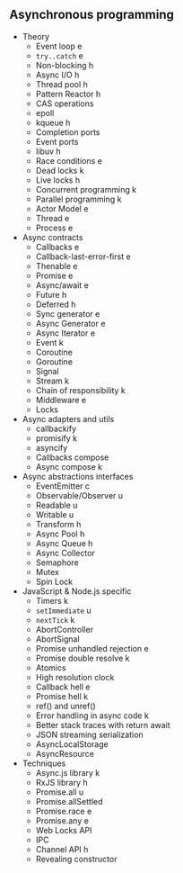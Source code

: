 ## Asynchronous programming

- Theory
  - Event loop e
  - `try..catch` e
  - Non-blocking h
  - Async I/O h
  - Thread pool h
  - Pattern Reactor h
  - CAS operations
  - epoll
  - kqueue h
  - Completion ports
  - Event ports
  - libuv h
  - Race conditions e
  - Dead locks k
  - Live locks h
  - Concurrent programming k
  - Parallel programming k
  - Actor Model e
  - Thread e
  - Process e
- Async contracts
  - Callbacks e
  - Callback-last-error-first e
  - Thenable e
  - Promise e
  - Async/await e
  - Future h
  - Deferred h
  - Sync generator e
  - Async Generator e
  - Async Iterator e
  - Event k
  - Coroutine
  - Goroutine
  - Signal
  - Stream k
  - Chain of responsibility k
  - Middleware e
  - Locks
- Async adapters and utils
  - callbackify
  - promisify k
  - asyncify
  - Callbacks compose
  - Async compose k
- Async abstractions interfaces
  - EventEmitter c
  - Observable/Observer u
  - Readable u
  - Writable u
  - Transform h
  - Async Pool h
  - Async Queue h
  - Async Collector
  - Semaphore
  - Mutex
  - Spin Lock
- JavaScript & Node.js specific
  - Timers k
  - `setImmediate` u
  - `nextTick` k
  - AbortController
  - AbortSignal
  - Promise unhandled rejection e
  - Promise double resolve k
  - Atomics
  - High resolution clock
  - Callback hell e
  - Promise hell k
  - ref() and unref()
  - Error handling in async code k
  - Better stack traces with return await
  - JSON streaming serialization
  - AsyncLocalStorage
  - AsyncResource
- Techniques
  - Async.js library k
  - RxJS library h
  - Promise.all u
  - Promise.allSettled
  - Promise.race e
  - Promise.any e
  - Web Locks API
  - IPC
  - Channel API h
  - Revealing constructor

